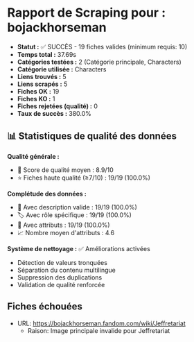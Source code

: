 # Rapport de Scraping pour : bojackhorseman
- **Statut :** ✅ SUCCÈS - 19 fiches valides (minimum requis: 10)
- **Temps total :** 37.69s
- **Catégories testées :** 2 (Catégorie principale, Characters)
- **Catégorie utilisée :** Characters
- **Liens trouvés :** 5
- **Liens scrapés :** 5
- **Fiches OK :** 19
- **Fiches KO :** 1
- **Fiches rejetées (qualité) :** 0
- **Taux de succès :** 380.0%

## 📊 Statistiques de qualité des données

**Qualité générale :**
- 🎯 Score de qualité moyen : 8.9/10
- ⭐ Fiches haute qualité (≥7/10) : 19/19 (100.0%)

**Complétude des données :**
- 📝 Avec description valide : 19/19 (100.0%)
- 🏷️ Avec rôle spécifique : 19/19 (100.0%)
- 🔖 Avec attributs : 19/19 (100.0%)
- 📈 Nombre moyen d'attributs : 4.6

**Système de nettoyage :** ✅ Améliorations activées
- Détection de valeurs tronquées
- Séparation du contenu multilingue  
- Suppression des duplications
- Validation de qualité renforcée

## Fiches échouées
- URL: https://bojackhorseman.fandom.com/wiki/Jeffretariat
  - Raison: Image principale invalide pour Jeffretariat
